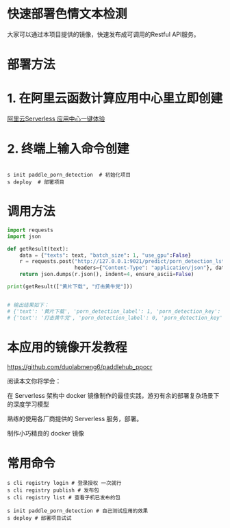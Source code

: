 # 快速部署色情文本检测

大家可以通过本项目提供的镜像，快速发布成可调用的Restful API服务。

# 部署方法

# 1. 在阿里云函数计算应用中心里立即创建

[阿里云Serverless 应用中心一键体验 ](https://fcnext.console.aliyun.com/applications/create?template=paddle_porn_detection)


# 2. 终端上输入命令创建

```shell

s init paddle_porn_detection  # 初始化项目
s deploy  # 部署项目

```

# 调用方法

```python
import requests
import json

def getResult(text):
    data = {"texts": text, "batch_size": 1, "use_gpu":False}
    r = requests.post("http://127.0.0.1:9021/predict/porn_detection_lstm",
                      headers={"Content-Type": "application/json"}, data=json.dumps(data))
    return json.dumps(r.json(), indent=4, ensure_ascii=False)

print(getResult(["黄片下载", "打击黄牛党"]))


# 输出结果如下：
# {'text': '黄片下载', 'porn_detection_label': 1, 'porn_detection_key': 'porn', 'porn_probs': 0.9879, 'not_porn_probs': 0.0121}
# {'text': '打击黄牛党', 'porn_detection_label': 0, 'porn_detection_key': 'not_porn', 'porn_probs': 0.0004, 'not_porn_probs': 0.9996}

```

# 本应用的镜像开发教程

https://github.com/duolabmeng6/paddlehub_ppocr

阅读本文你将学会：

在 Serverless 架构中 docker 镜像制作的最佳实践，游刃有余的部署复杂场景下的深度学习模型

熟练的使用各厂商提供的 Serverless 服务，部署。

制作小巧精良的 docker 镜像

# 常用命令
```shell
s cli registry login # 登录授权 一次就行
s cli registry publish # 发布包
s cli registry list # 查看子机已发布的包

s init paddle_porn_detection # 自己测试应用的效果
s deploy # 部署项目试试
```